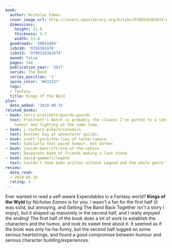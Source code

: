 ```yaml
---
book:
  author: Nicholas Eames
  cover_image_url: http://covers.openlibrary.org/b/isbn/9780316362474-L.jpg
  dimensions:
    height: 21.0
    thickness: 4.3
    width: 13.8
  goodreads: '30841984'
  isbn10: '0316362476'
  isbn13: '9780316362474'
  owned: false
  pages: 544
  publication_year: '2017'
  series: The Band
  series_position: '1'
  spine_color: '#633327'
  tags:
  - fantasy
  title: Kings of the Wyld
plan:
  date_added: '2018-09-15'
related_books:
- book: terry-pratchett/guards-guards
  text: Pratchett's Watch is probably the closest I've gotten to a similar sense of
    humour and fighting at the same time.
- book: j-zachary-pike/orconomics
  text: Another dig at adventurer guilds.
- book: scott-lynch/the-lies-of-locke-lamora
  text: Similarly fast-paced humour, but darker.
- book: josiah-bancroft/arm-of-the-sphinx
  text: Desperate band of friends making a last stand.
- book: david-gemmell/legend
  text: Couldn't have been written without Legend and the whole genre to back it up.
review:
  date_read:
  - 2019-05-18
  rating: 4
---
```


Ever wanted to read a self-aware Expendables in a Fantasy world? **Kings of the Wyld** by *Nicholas Eames* is for you. I
wasn't a fan for the first half (it was solid, but annoying, and Getting The Band Back Together isn't a story I enjoy),
but it shaped up massively in the second half, and I really enjoyed the ending!  The first half of the book does
a lot of work to establish the characters and the humor, and took its sweet time about it. It seemed as if the book was
only ha-ha-funny, but the second half tugged on some serious heartstrings, and found a good compromise between humour
and serious character building/experiences.
